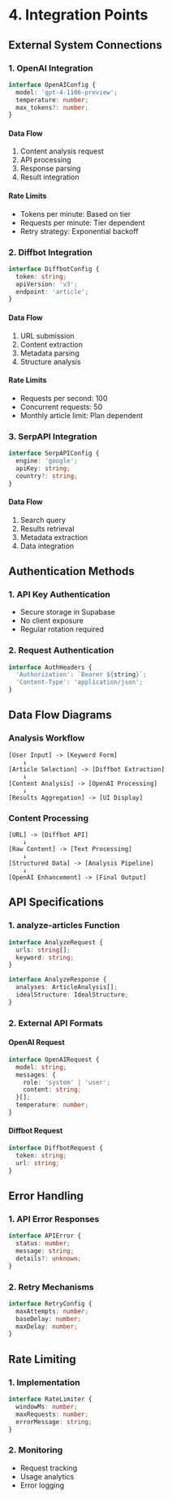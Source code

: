 
# 4. Integration Points

## External System Connections

### 1. OpenAI Integration
```typescript
interface OpenAIConfig {
  model: 'gpt-4-1106-preview';
  temperature: number;
  max_tokens?: number;
}
```

#### Data Flow
1. Content analysis request
2. API processing
3. Response parsing
4. Result integration

#### Rate Limits
- Tokens per minute: Based on tier
- Requests per minute: Tier dependent
- Retry strategy: Exponential backoff

### 2. Diffbot Integration
```typescript
interface DiffbotConfig {
  token: string;
  apiVersion: 'v3';
  endpoint: 'article';
}
```

#### Data Flow
1. URL submission
2. Content extraction
3. Metadata parsing
4. Structure analysis

#### Rate Limits
- Requests per second: 100
- Concurrent requests: 50
- Monthly article limit: Plan dependent

### 3. SerpAPI Integration
```typescript
interface SerpAPIConfig {
  engine: 'google';
  apiKey: string;
  country?: string;
}
```

#### Data Flow
1. Search query
2. Results retrieval
3. Metadata extraction
4. Data integration

## Authentication Methods

### 1. API Key Authentication
- Secure storage in Supabase
- No client exposure
- Regular rotation required

### 2. Request Authentication
```typescript
interface AuthHeaders {
  'Authorization': `Bearer ${string}`;
  'Content-Type': 'application/json';
}
```

## Data Flow Diagrams

### Analysis Workflow
```
[User Input] -> [Keyword Form]
    ↓
[Article Selection] -> [Diffbot Extraction]
    ↓
[Content Analysis] -> [OpenAI Processing]
    ↓
[Results Aggregation] -> [UI Display]
```

### Content Processing
```
[URL] -> [Diffbot API]
    ↓
[Raw Content] -> [Text Processing]
    ↓
[Structured Data] -> [Analysis Pipeline]
    ↓
[OpenAI Enhancement] -> [Final Output]
```

## API Specifications

### 1. analyze-articles Function
```typescript
interface AnalyzeRequest {
  urls: string[];
  keyword: string;
}

interface AnalyzeResponse {
  analyses: ArticleAnalysis[];
  idealStructure: IdealStructure;
}
```

### 2. External API Formats

#### OpenAI Request
```typescript
interface OpenAIRequest {
  model: string;
  messages: {
    role: 'system' | 'user';
    content: string;
  }[];
  temperature: number;
}
```

#### Diffbot Request
```typescript
interface DiffbotRequest {
  token: string;
  url: string;
}
```

## Error Handling

### 1. API Error Responses
```typescript
interface APIError {
  status: number;
  message: string;
  details?: unknown;
}
```

### 2. Retry Mechanisms
```typescript
interface RetryConfig {
  maxAttempts: number;
  baseDelay: number;
  maxDelay: number;
}
```

## Rate Limiting

### 1. Implementation
```typescript
interface RateLimiter {
  windowMs: number;
  maxRequests: number;
  errorMessage: string;
}
```

### 2. Monitoring
- Request tracking
- Usage analytics
- Error logging
